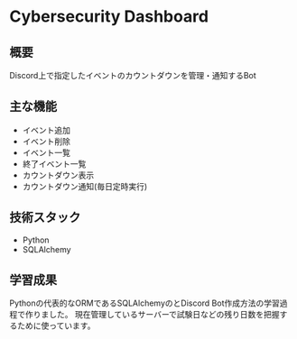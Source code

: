 # Cybersecurity Dashboard

## 概要
Discord上で指定したイベントのカウントダウンを管理・通知するBot

## 主な機能
- イベント追加
- イベント削除
- イベント一覧
- 終了イベント一覧
- カウントダウン表示
- カウントダウン通知(毎日定時実行)

## 技術スタック
- Python
- SQLAlchemy


## 学習成果
Pythonの代表的なORMであるSQLAlchemyのとDiscord Bot作成方法の学習過程で作りました。
現在管理しているサーバーで試験日などの残り日数を把握するために使っています。
